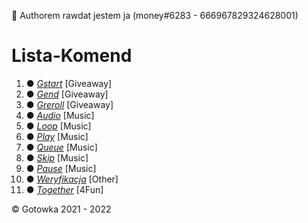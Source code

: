 
🔧 Authorem rawdat jestem ja (money#6283 - 666967829324628001)
 
# Lista-Komend

1. ● *[Gstart](https://github.com/Gotowka/rawdaty-beta/blob/main/giveaway/gstart.json)* [Giveaway]
2. ● *[Gend](https://github.com/Gotowka/rawdaty-beta/blob/main/giveaway/gend.json)* [Giveaway]
3. ● *[Greroll](https://github.com/Gotowka/rawdaty-beta/blob/main/giveaway/greroll.json)* [Giveaway]
4. ● *[Audio](https://github.com/Gotowka/rawdaty-beta/blob/main/music/audio.json)* [Music]
5. ● *[Loop](https://github.com/Gotowka/rawdaty-beta/blob/main/music/loop.json)* [Music]
6. ● *[Play](https://github.com/Gotowka/rawdaty-beta/blob/main/music/play.json)* [Music]
7. ● *[Queue](https://github.com/Gotowka/rawdaty-beta/blob/main/music/queue.json)* [Music]
8. ● *[Skip](https://github.com/Gotowka/rawdaty-beta/blob/main/music/skip.json)* [Music]
9. ● *[Pause](https://github.com/Gotowka/rawdaty-beta/blob/main/music/pause.json)* [Music]
10. ● *[Weryfikacja](https://github.com/Gotowka/rawdaty-beta/blob/main/music/weryfikacja.json)* [Other]
11. ● *[Together](https://github.com/Gotowka/rawdaty-beta/blob/main/4fun/together.json)* [4Fun]


©️ Gotowka 2021 - 2022
